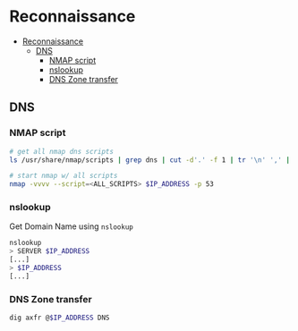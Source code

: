# Reconnaissance

- [Reconnaissance](#reconnaissance)
  - [DNS](#dns)
    - [NMAP script](#nmap-script)
    - [nslookup](#nslookup)
    - [DNS Zone transfer](#dns-zone-transfer)

## DNS

### NMAP script

```bash
# get all nmap dns scripts
ls /usr/share/nmap/scripts | grep dns | cut -d'.' -f 1 | tr '\n' ',' | sed 's/.$//'

# start nmap w/ all scripts
nmap -vvvv --script=<ALL_SCRIPTS> $IP_ADDRESS -p 53
```

### nslookup

Get Domain Name using `nslookup`

```sh
nslookup
> SERVER $IP_ADDRESS
[...]
> $IP_ADDRESS
[...]
```

### DNS Zone transfer

```sh
dig axfr @$IP_ADDRESS DNS
```